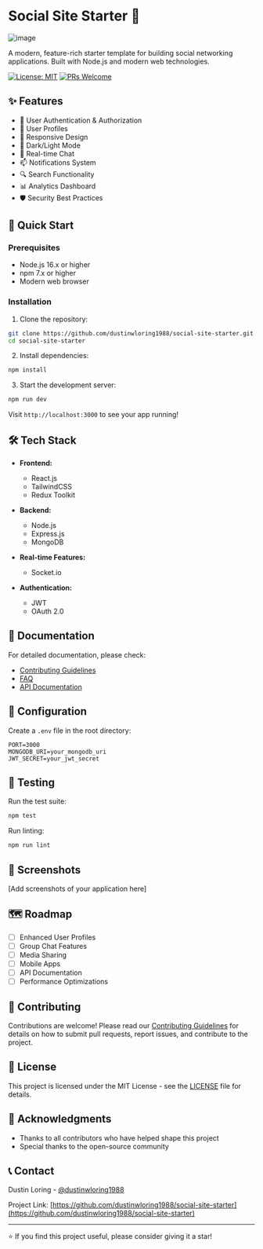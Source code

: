 # Social Site Starter 🚀
![image](https://github.com/user-attachments/assets/1ad9dd08-e626-4f8e-8849-dad68c6cfc34)

A modern, feature-rich starter template for building social networking applications. Built with Node.js and modern web technologies.

[![License: MIT](https://img.shields.io/badge/License-MIT-yellow.svg)](https://opensource.org/licenses/MIT)
[![PRs Welcome](https://img.shields.io/badge/PRs-welcome-brightgreen.svg)](CONTRIBUTING.md)

## ✨ Features

- 🔐 User Authentication & Authorization
- 👤 User Profiles
- 📱 Responsive Design
- 🌙 Dark/Light Mode
- 💬 Real-time Chat
- 📫 Notifications System
- 🔍 Search Functionality
- 📊 Analytics Dashboard
- 🛡️ Security Best Practices

## 🚀 Quick Start

### Prerequisites

- Node.js 16.x or higher
- npm 7.x or higher
- Modern web browser

### Installation

1. Clone the repository:
```bash
git clone https://github.com/dustinwloring1988/social-site-starter.git
cd social-site-starter
```

2. Install dependencies:
```bash
npm install
```

3. Start the development server:
```bash
npm run dev
```

Visit `http://localhost:3000` to see your app running!

## 🛠️ Tech Stack

- **Frontend:**
  - React.js
  - TailwindCSS
  - Redux Toolkit

- **Backend:**
  - Node.js
  - Express.js
  - MongoDB

- **Real-time Features:**
  - Socket.io

- **Authentication:**
  - JWT
  - OAuth 2.0

## 📖 Documentation

For detailed documentation, please check:
- [Contributing Guidelines](CONTRIBUTING.md)
- [FAQ](FAQ.md)
- [API Documentation](docs/api.md)

## 🔧 Configuration

Create a `.env` file in the root directory:

```env
PORT=3000
MONGODB_URI=your_mongodb_uri
JWT_SECRET=your_jwt_secret
```

## 🧪 Testing

Run the test suite:
```bash
npm test
```

Run linting:
```bash
npm run lint
```

## 📱 Screenshots

[Add screenshots of your application here]

## 🗺️ Roadmap

- [ ] Enhanced User Profiles
- [ ] Group Chat Features
- [ ] Media Sharing
- [ ] Mobile Apps
- [ ] API Documentation
- [ ] Performance Optimizations

## 🤝 Contributing

Contributions are welcome! Please read our [Contributing Guidelines](CONTRIBUTING.md) for details on how to submit pull requests, report issues, and contribute to the project.

## 📄 License

This project is licensed under the MIT License - see the [LICENSE](LICENSE) file for details.

## 🙏 Acknowledgments

- Thanks to all contributors who have helped shape this project
- Special thanks to the open-source community

## 📞 Contact

Dustin Loring - [@dustinwloring1988](https://github.com/dustinwloring1988)

Project Link: [https://github.com/dustinwloring1988/social-site-starter](https://github.com/dustinwloring1988/social-site-starter)

---

⭐️ If you find this project useful, please consider giving it a star! 
